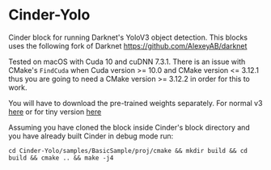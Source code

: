# Cinder-Yolo

Cinder block for running Darknet's YoloV3 object detection. This blocks uses the following fork of Darknet https://github.com/AlexeyAB/darknet

Tested on macOS with Cuda 10 and cuDNN 7.3.1. There is an issue with CMake's `FindCuda` when Cuda version >= 10.0 and CMake version <= 3.12.1 thus you are going to need a CMake version >= 3.12.2 in order for this to work.

You will have to download the pre-trained weights separately. For normal v3 [here](https://pjreddie.com/media/files/yolov3.weights) or for tiny version [here](https://pjreddie.com/media/files/yolov3-tiny.weights)

Assuming you have cloned the block inside Cinder's block directory and you have already built Cinder in debug mode run:

`cd Cinder-Yolo/samples/BasicSample/proj/cmake && mkdir build && cd build && cmake .. && make -j4`
